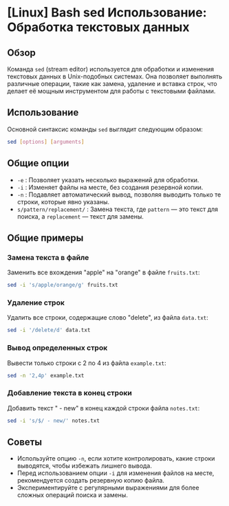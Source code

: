 # [Linux] Bash sed Использование: Обработка текстовых данных

## Обзор
Команда `sed` (stream editor) используется для обработки и изменения текстовых данных в Unix-подобных системах. Она позволяет выполнять различные операции, такие как замена, удаление и вставка строк, что делает её мощным инструментом для работы с текстовыми файлами.

## Использование
Основной синтаксис команды `sed` выглядит следующим образом:

```bash
sed [options] [arguments]
```

## Общие опции
- `-e` : Позволяет указать несколько выражений для обработки.
- `-i` : Изменяет файлы на месте, без создания резервной копии.
- `-n` : Подавляет автоматический вывод, позволяя выводить только те строки, которые явно указаны.
- `s/pattern/replacement/` : Замена текста, где `pattern` — это текст для поиска, а `replacement` — текст для замены.

## Общие примеры

### Замена текста в файле
Заменить все вхождения "apple" на "orange" в файле `fruits.txt`:
```bash
sed -i 's/apple/orange/g' fruits.txt
```

### Удаление строк
Удалить все строки, содержащие слово "delete", из файла `data.txt`:
```bash
sed -i '/delete/d' data.txt
```

### Вывод определенных строк
Вывести только строки с 2 по 4 из файла `example.txt`:
```bash
sed -n '2,4p' example.txt
```

### Добавление текста в конец строки
Добавить текст " - new" в конец каждой строки файла `notes.txt`:
```bash
sed -i 's/$/ - new/' notes.txt
```

## Советы
- Используйте опцию `-n`, если хотите контролировать, какие строки выводятся, чтобы избежать лишнего вывода.
- Перед использованием опции `-i` для изменения файлов на месте, рекомендуется создать резервную копию файла.
- Экспериментируйте с регулярными выражениями для более сложных операций поиска и замены.